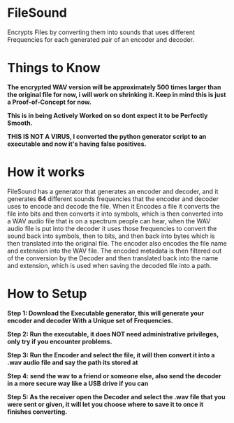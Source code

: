 # **FileSound**
Encrypts Files by converting them into sounds that uses different Frequencies for each generated pair of an encoder and decoder.

# **Things to Know**
**The encrypted WAV version will be approximately 500 times larger than the original file
for now, i will work on shrinking it. Keep in mind this is just a Proof-of-Concept for now.**

**This is in being Actively Worked on so dont expect it to be Perfectly Smooth.**

**THIS IS NOT A VIRUS, I converted the python generator script to an executable
and now it's having false positives.**

# **How it works**

FileSound has a generator that generates an encoder and decoder, and it generates **64** different sounds frequencies 
that the encoder and decoder uses to encode and decode the file.
When it Encodes a file it converts the file into bits and then converts it into symbols, 
which is then converted into a WAV audio file that is on a spectrum people can hear, when the WAV audio file is
put into the decoder it uses those frequencies to convert the sound back into symbols, then to bits,
and then back into bytes which is then translated into the original file.
The encoder also encodes the file name and extension into the WAV file. The encoded metadata is then filtered out
of the conversion by the Decoder and then translated back into the name and extension,
which is used when saving the decoded file into a path.

# **How to Setup**

**Step 1: Download the Executable generator, this will generate your encoder and decoder
With a Unique set of Frequencies.**

**Step 2: Run the executable, it does NOT need administrative privileges, only try if you encounter problems.**

**Step 3: Run the Encoder and select the file, it will then convert it into a .wav audio file and say the path its stored at**

**Step 4: send the wav to a friend or someone else, also send the decoder in a more secure way like a USB drive if
you can**

**Step 5: As the receiver open the Decoder and select the .wav file that you were sent or given, it will let you choose where
to save it to once it finishes converting.**
